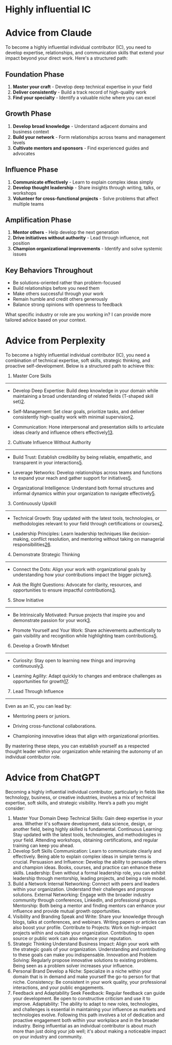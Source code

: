 Highly influential IC
======================
# Advice from Claude
To become a highly influential individual contributor (IC), you need to develop expertise, relationships, and communication skills that extend your impact beyond your direct work. Here's a structured path:

Foundation Phase
----------------

1.  **Master your craft** - Develop deep technical expertise in your field
2.  **Deliver consistently** - Build a track record of high-quality work
3.  **Find your specialty** - Identify a valuable niche where you can excel

Growth Phase
------------

1.  **Develop broad knowledge** - Understand adjacent domains and business context
2.  **Build your network** - Form relationships across teams and management levels
3.  **Cultivate mentors and sponsors** - Find experienced guides and advocates

Influence Phase
---------------

1.  **Communicate effectively** - Learn to explain complex ideas simply
2.  **Develop thought leadership** - Share insights through writing, talks, or workshops
3.  **Volunteer for cross-functional projects** - Solve problems that affect multiple teams

Amplification Phase
-------------------

1.  **Mentor others** - Help develop the next generation
2.  **Drive initiatives without authority** - Lead through influence, not position
3.  **Champion organizational improvements** - Identify and solve systemic issues

Key Behaviors Throughout
------------------------

*   Be solutions-oriented rather than problem-focused
*   Build relationships before you need them
*   Make others successful through your work
*   Remain humble and credit others generously
*   Balance strong opinions with openness to feedback

What specific industry or role are you working in? I can provide more tailored advice based on your context.

# Advice from Perplexity

To become a highly influential individual contributor (IC), you need a combination of technical expertise, soft skills, strategic thinking, and proactive self-development. Below is a structured path to achieve this:

1. Master Core Skills
---------------------

*   Develop Deep Expertise: Build deep knowledge in your domain while maintaining a broad understanding of related fields (T-shaped skill set)[2](https://primostats.com/blog/effective-individual-contributor-tips/).
    
*   Self-Management: Set clear goals, prioritize tasks, and deliver consistently high-quality work with minimal supervision[2](https://primostats.com/blog/effective-individual-contributor-tips/).
    
*   Communication: Hone interpersonal and presentation skills to articulate ideas clearly and influence others effectively[1](https://www.ccl.org/articles/leading-effectively-articles/individual-contributors-need-leadership-development/)[3](https://www.betterup.com/blog/individual-contributor).
    

2. Cultivate Influence Without Authority
----------------------------------------

*   Build Trust: Establish credibility by being reliable, empathetic, and transparent in your interactions[5](https://www.ccl.org/articles/leading-effectively-articles/4-keys-strengthen-ability-influence-others/).
    
*   Leverage Networks: Develop relationships across teams and functions to expand your reach and gather support for initiatives[5](https://www.ccl.org/articles/leading-effectively-articles/4-keys-strengthen-ability-influence-others/).
    
*   Organizational Intelligence: Understand both formal structures and informal dynamics within your organization to navigate effectively[5](https://www.ccl.org/articles/leading-effectively-articles/4-keys-strengthen-ability-influence-others/).
    

3. Continuously Upskill
-----------------------

*   Technical Growth: Stay updated with the latest tools, technologies, or methodologies relevant to your field through certifications or courses[2](https://primostats.com/blog/effective-individual-contributor-tips/).
    
*   Leadership Principles: Learn leadership techniques like decision-making, conflict resolution, and mentoring without taking on managerial responsibilities[2](https://primostats.com/blog/effective-individual-contributor-tips/)[6](https://fellow.app/blog/management/effective-ways-to-develop-individual-contributors/).
    

4. Demonstrate Strategic Thinking
---------------------------------

*   Connect the Dots: Align your work with organizational goals by understanding how your contributions impact the bigger picture[3](https://www.betterup.com/blog/individual-contributor).
    
*   Ask the Right Questions: Advocate for clarity, resources, and opportunities to ensure impactful contributions[3](https://www.betterup.com/blog/individual-contributor).
    

5. Show Initiative
------------------

*   Be Intrinsically Motivated: Pursue projects that inspire you and demonstrate passion for your work[3](https://www.betterup.com/blog/individual-contributor).
    
*   Promote Yourself and Your Work: Share achievements authentically to gain visibility and recognition while highlighting team contributions[5](https://www.ccl.org/articles/leading-effectively-articles/4-keys-strengthen-ability-influence-others/).
    

6. Develop a Growth Mindset
---------------------------

*   Curiosity: Stay open to learning new things and improving continuously[3](https://www.betterup.com/blog/individual-contributor).
    
*   Learning Agility: Adapt quickly to changes and embrace challenges as opportunities for growth[1](https://www.ccl.org/articles/leading-effectively-articles/individual-contributors-need-leadership-development/)[7](https://www.forbes.com/sites/williamarruda/2024/01/15/5-essential-leadership-skills-that-individual-contributors-should-master/).
    

7. Lead Through Influence
-------------------------

Even as an IC, you can lead by:

*   Mentoring peers or juniors.
    
*   Driving cross-functional collaborations.
    
*   Championing innovative ideas that align with organizational priorities.
    

By mastering these steps, you can establish yourself as a respected thought leader within your organization while retaining the autonomy of an individual contributor role.


# Advice from ChatGPT 

  Becoming a highly influential individual contributor, particularly in fields like technology, business, or creative industries, involves a mix of technical expertise, soft skills, and strategic visibility. Here’s a path you might consider:

1. Master Your Domain
Deep Technical Skills: Gain deep expertise in your area. Whether it's software development, data science, design, or another field, being highly skilled is fundamental.
Continuous Learning: Stay updated with the latest tools, technologies, and methodologies in your field. Attending workshops, obtaining certifications, and regular training can keep you ahead.
2. Develop Soft Skills
Communication: Learn to communicate clearly and effectively. Being able to explain complex ideas in simple terms is crucial.
Persuasion and Influence: Develop the ability to persuade others and champion ideas. Books, courses, and practice can enhance these skills.
Leadership: Even without a formal leadership role, you can exhibit leadership through mentorship, leading projects, and being a role model.
3. Build a Network
Internal Networking: Connect with peers and leaders within your organization. Understand their challenges and propose solutions.
External Networking: Engage with the broader industry community through conferences, LinkedIn, and professional groups.
Mentorship: Both being a mentor and finding mentors can enhance your influence and provide mutual growth opportunities.
4. Visibility and Branding
Speak and Write: Share your knowledge through blogs, talks at conferences, and webinars. Writing papers or articles can also boost your profile.
Contribute to Projects: Work on high-impact projects within and outside your organization. Contributing to open source or public work can also enhance your reputation.
5. Strategic Thinking
Understand Business Impact: Align your work with the strategic goals of your organization. Understanding and contributing to these goals can make you indispensable.
Innovation and Problem Solving: Regularly propose innovative solutions to existing problems. Being seen as a problem solver increases your influence.
6. Personal Brand
Develop a Niche: Specialize in a niche within your domain that is in demand and make yourself the go-to person for that niche.
Consistency: Be consistent in your work quality, your professional interactions, and your public engagements.
7. Feedback and Adaptability
Seek Feedback: Regular feedback can guide your development. Be open to constructive criticism and use it to improve.
Adaptability: The ability to adapt to new roles, technologies, and challenges is essential in maintaining your influence as markets and technologies evolve.
Following this path involves a lot of dedication and proactive engagement both within your workplace and in the broader industry. Being influential as an individual contributor is about much more than just doing your job well; it's about making a noticeable impact on your industry and community.






